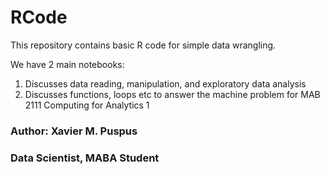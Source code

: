 # RCode
This repository contains basic R code for simple data wrangling.

We have 2 main notebooks:  
1. Discusses data reading, manipulation, and exploratory data analysis
2. Discusses functions, loops etc to answer the machine problem for MAB 2111 Computing for Analytics 1


### Author: Xavier M. Puspus
### Data Scientist, MABA Student
